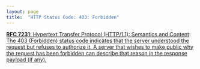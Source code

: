 ```yaml
---
layout: page
title:  "HTTP Status Code: 403: Forbidden"
---
```


[**RFC 7231**: Hypertext Transfer Protocol (HTTP/1.1): Semantics and Content](/specs/IETF/RFC/7231 "The Hypertext Transfer Protocol (HTTP) is an application-level protocol for distributed, collaborative, hypertext information systems. This document defines the semantics of HTTP/1.1 messages as expressed by request methods, request header fields, response status codes, and response header fields, along with the payload of messages (metadata and body content) and mechanisms for content negotiation."): [The 403 (Forbidden) status code indicates that the server understood the request but refuses to authorize it. A server that wishes to make public why the request has been forbidden can describe that reason in the response payload (if any).]()

